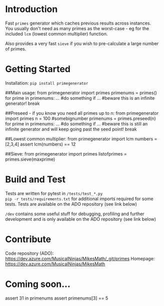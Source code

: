 # Introduction 
Fast `primes` generator which caches previous results across instances.  
You usually don't need as many primes as the worst-case - eg for the included `lcm` (lowest common multiplier) function.

Also provides a very fast `sieve` if you wish to pre-calculate a large number of primes.

# Getting Started
Installation: `pip install primegenerator`

##Main usage:
    from primegenerator import primes
    primenums = primes()
    for prime in primenums:
        ... #do something
        if ... #beware this is an infinite generator!
            break

##Preseed - if you know you need all primes up to n:
    from primegenerator import primes
    n = 100 #somebignumber
    primenums = primes.preseed(n)
    for prime in primenums:
        ... #do something
        if ... #beware this is still an infinite generator and will keep going past the seed point!
            break

##Lowest common multiplier:
    from primegenerator import lcm
    numbers = [2,3,4]
    assert lcm(numbers) == 12

##Sieve:
    from primegenerator import primes
    listofprimes = primes.sieve(maxprime)

# Build and Test
Tests are written for pytest in `/tests/test_*.py`  
`pip -r tests/requirements.txt` for additional imports required for some tests.
Tests are available on the ADO repository (see link below)

`/dev` contains some useful stuff for debugging, profiling and further development and is only available on the ADO repository (see link below)

# Contribute
Code repository (ADO): https://dev.azure.com/MusicalNinjas/MikesMath/_git/primes
Homepage: https://dev.azure.com/MusicalNinjas/MikesMath

# Coming soon...
assert 31 in primenums
assert primenums[3] == 5